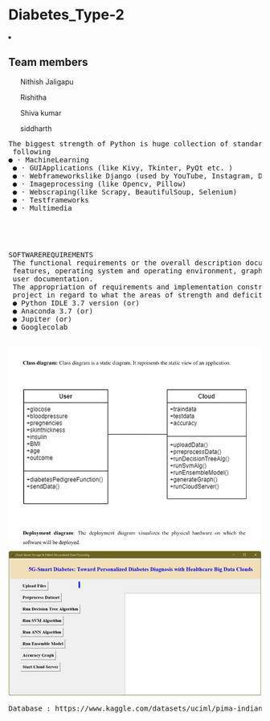 <h1> Diabetes_Type-2 </h1>
<li>
 <h2>Team members</h2>
 <ol>Nithish Jaligapu</ol>
<ol>Rishitha</ol>
<ol>Shiva kumar</ol>
<ol>siddharth</ol></li>




<pre>The biggest strength of Python is huge collection of standard library which can be used for the
 following
● · MachineLearning
 ● · GUIApplications (like Kivy, Tkinter, PyQt etc. )
 ● · Webframeworkslike Django (used by YouTube, Instagram, Dropbox)
 ● · Imageprocessing (like Opencv, Pillow)
 ● · Webscraping(like Scrapy, BeautifulSoup, Selenium)
 ● · Testframeworks
 ● · Multimedia
 </pre>
 <br>
 <pre> 
SOFTWAREREQUIREMENTS
 The functional requirements or the overall description documents include the product perspective and
 features, operating system and operating environment, graphics requirements, design constraints and
 user documentation.
 The appropriation of requirements and implementation constraints gives the general overview of the
 project in regard to what the areas of strength and deficit are and how to tackle them.
 ● Python IDLE 3.7 version (or)
 ● Anaconda 3.7 (or)
 ● Jupiter (or)
 ● Googlecolab
 </pre>
<img src="UML_Diagram.png">
<br>
<img src="userinterface.png">
<pre>Database : https://www.kaggle.com/datasets/uciml/pima-indians-diabetes-database
 </pre>

